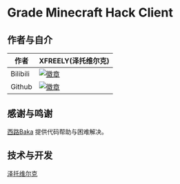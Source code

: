 # Grade Minecraft Hack Client

## 作者与自介
<div align="Left">
  
| 作者 | XFREELY(泽托维尔克) |
| ---------- | -----------|
| Bilibili | <a href="https://space.bilibili.com/1403109864"><img src="https://img.shields.io/badge/泽托维尔克%E7%9A%84-Bilibili-brightgreen" alt="徽章"></a> |
| Github | <a href="https://github.com/SentientWaste"><img src="https://img.shields.io/badge/泽托维尔克%E7%9A%84-Github-brightgreen" alt="徽章"></a> |

</div>


## 感谢与鸣谢
[西路Baka](https://space.bilibili.com/1098028524/)
提供代码帮助与困难解决。

## 技术与开发
[泽托维尔克](https://space.bilibili.com/1403109864)

